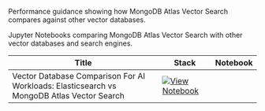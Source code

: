 Performance guidance showing how MongoDB Atlas Vector Search compares against other vector databases.

Jupyter Notebooks comparing MongoDB Atlas Vector Search with other vector databases and search engines.

| Title | Stack | Notebook |
|-------|-------|----------|
| Vector Database Comparison For AI Workloads: Elasticsearch vs MongoDB Atlas Vector Search | [![View Notebook](https://img.shields.io/badge/view-notebook-orange?logo=jupyter)](https://colab.research.google.com/github/mongodb-developer/GenAI-Showcase/blob/main/notebooks/performance_guidance/ai_workload_database_architecture_mongodb_elastic.ipynb) |
